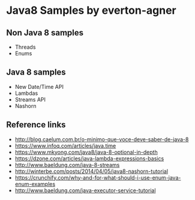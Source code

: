 # Java8 Samples by everton-agner

## Non Java 8 samples

- Threads
- Enums

## Java 8 samples

- New Date/Time API
- Lambdas
- Streams API
- Nashorn

## Reference links

* http://blog.caelum.com.br/o-minimo-que-voce-deve-saber-de-java-8
* https://www.infoq.com/articles/java.time
* https://www.mkyong.com/java8/java-8-optional-in-depth
* https://dzone.com/articles/java-lambda-expressions-basics
* http://www.baeldung.com/java-8-streams
* http://winterbe.com/posts/2014/04/05/java8-nashorn-tutorial
* https://crunchify.com/why-and-for-what-should-i-use-enum-java-enum-examples
* http://www.baeldung.com/java-executor-service-tutorial